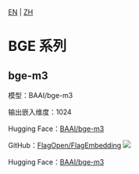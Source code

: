 [EN](../../../../en/general_embedding/text_embedding/bge_series/README.md) | [ZH](README.md)

# BGE 系列

## bge-m3

模型：BAAI/bge-m3

输出嵌入维度：1024

Hugging Face：[BAAI/bge-m3](https://huggingface.co/BAAI/bge-m3)

GitHub：[FlagOpen/FlagEmbedding](https://github.com/FlagOpen/FlagEmbedding) ![](https://img.shields.io/github/stars/FlagOpen/FlagEmbedding.svg?style=social) 

Hugging Face：[BAAI/bge-m3](https://huggingface.co/BAAI/bge-m3) 